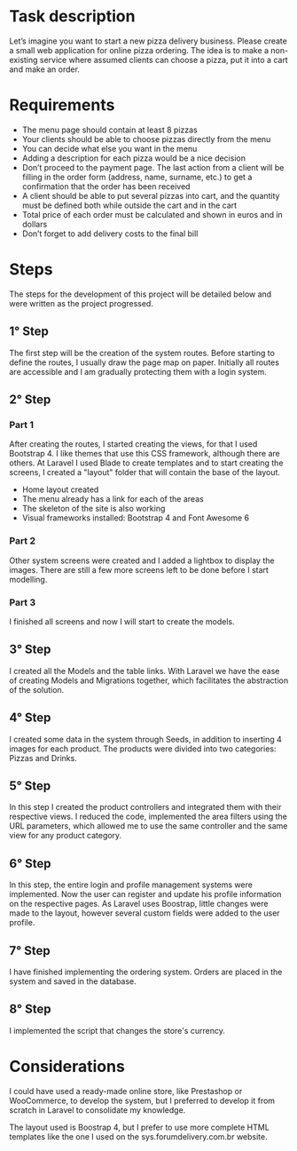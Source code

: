 <h1>Task description</h1>
Let’s imagine you want to start a new pizza delivery business. Please create a small web application for online pizza ordering. The idea is to make a non-existing service where assumed clients can choose a pizza, put it into a cart and make an order.

<h1>Requirements</h1>
<ul>
 <li>The menu page should contain at least 8 pizzas</li> <li>Your clients should be able to choose pizzas directly from the menu</li> <li>You can decide what else you want in the menu</li> <li>Adding a description for each pizza would be a nice decision</li> <li>Don’t proceed to the payment page. The last action from a client will be filling in the order form (address, name, surname, etc.) to get a confirmation that the order has been received</li> <li>A client should be able to put several pizzas into cart, and the quantity must be defined both while outside the cart and in the cart</li> <li>Total price of each order must be calculated and shown in euros and in dollars</li> <li>Don’t forget to add delivery costs to the final bill</li>
</ul>

<h1>Steps</h1>
The steps for the development of this project will be detailed below and were written as the project progressed.

<h2>1° Step</h2>
The first step will be the creation of the system routes. Before starting to define the routes, I usually draw the page map on paper. Initially all routes are accessible and I am gradually protecting them with a login system.

<h2>2° Step</h2>
<h3>Part 1</h3>
After creating the routes, I started creating the views, for that I used Bootstrap 4. I like themes that use this CSS framework, although there are others. At Laravel I used Blade to create templates and to start creating the screens, I created a "layout" folder that will contain the base of the layout.
<ul>
 <li>Home layout created</li>
 <li>The menu already has a link for each of the areas</li>
 <li>The skeleton of the site is also working</li>
 <li>Visual frameworks installed: Bootstrap 4 and Font Awesome 6</li>
</ul>

<h3>Part 2</h3>
Other system screens were created and I added a lightbox to display the images. There are still a few more screens left to be done before I start modelling.

<h3>Part 3</h3>
I finished all screens and now I will start to create the models.

<h2>3° Step</h2>
I created all the Models and the table links. With Laravel we have the ease of creating Models and Migrations together, which facilitates the abstraction of the solution.

<h2>4° Step</h2>
I created some data in the system through Seeds, in addition to inserting 4 images for each product. The products were divided into two categories: Pizzas and Drinks.

<h2>5° Step</h2>
In this step I created the product controllers and integrated them with their respective views. I reduced the code, implemented the area filters using the URL parameters, which allowed me to use the same controller and the same view for any product category.

<h2>6° Step</h2>
In this step, the entire login and profile management systems were implemented. Now the user can register and update his profile information on the respective pages. As Laravel uses Boostrap, little changes were made to the layout, however several custom fields were added to the user profile.

<h2>7° Step</h2>
I have finished implementing the ordering system. Orders are placed in the system and saved in the database.

<h2>8° Step</h2>
I implemented the script that changes the store's currency.

<h1>Considerations</h1>
<p>I could have used a ready-made online store, like Prestashop or WooCommerce, to develop the system, but I preferred to develop it from scratch in Laravel to consolidate my knowledge.</p>
<p>The layout used is Boostrap 4, but I prefer to use more complete HTML templates like the one I used on the sys.forumdelivery.com.br website.</p>